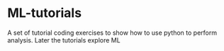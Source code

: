 # ML-tutorials
A set of tutorial coding exercises to show how to use python to perform analysis. Later the tutorials explore ML
